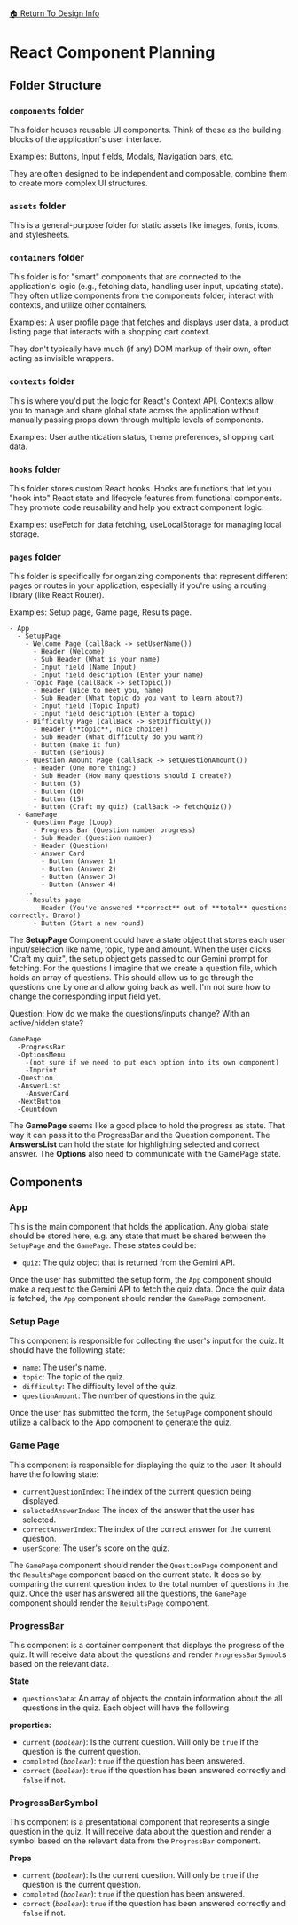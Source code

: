 [ &#127968; Return To Design Info](../design_info.md)

# React Component Planning

## Folder Structure

### `components` folder

This folder houses reusable UI components. Think of these as the building blocks of the application's user interface.   

Examples: Buttons, Input fields, Modals, Navigation bars, etc.  

They are often designed to be independent and composable, combine them to create more complex UI structures.

### `assets` folder

This is a general-purpose folder for static assets like images, fonts, icons, and stylesheets.

### `containers` folder

This folder is for "smart" components that are connected to the application's logic (e.g., fetching data, handling user input, updating state). They often utilize components from the components folder, interact with contexts, and utilize other containers.   

Examples: A user profile page that fetches and displays user data, a product listing page that interacts with a shopping cart context.

They don't typically have much (if any) DOM markup of their own, often acting as invisible wrappers.

### `contexts` folder

This is where you'd put the logic for React's Context API. Contexts allow you to manage and share global state across the application without manually passing props down through multiple levels of components.   

Examples: User authentication status, theme preferences, shopping cart data.

### `hooks` folder

This folder stores custom React hooks. Hooks are functions that let you "hook into" React state and lifecycle features from functional components. They promote code reusability and help you extract component logic.   

Examples: useFetch for data fetching, useLocalStorage for managing local storage.

### `pages` folder

This folder is specifically for organizing components that represent different pages or routes in your application, especially if you're using a routing library (like React Router).

Examples: Setup page, Game page, Results page.

<!-- I see the App divided in two parts: The setup and the game. In my head I feel like these could be two routes. The Setup is like a form that gets submitted. Once submitted a request is send to Gemini. So after the setup we change to the game page, which is going to have different components. Here is how I see it: -->

```
- App
  - SetupPage
    - Welcome Page (callBack -> setUserName())
      - Header (Welcome)
      - Sub Header (What is your name)
      - Input field (Name Input)
      - Input field description (Enter your name)
    - Topic Page (callBack -> setTopic())
      - Header (Nice to meet you, name)
      - Sub Header (What topic do you want to learn about?)
      - Input field (Topic Input)
      - Input field description (Enter a topic)
    - Difficulty Page (callBack -> setDifficulty())
      - Header (**topic**, nice choice!)
      - Sub Header (What difficulty do you want?)
      - Button (make it fun) 
      - Button (serious)
    - Question Amount Page (callBack -> setQuestionAmount())
      - Header (One more thing:)
      - Sub Header (How many questions should I create?)
      - Button (5)
      - Button (10)
      - Button (15)
      - Button (Craft my quiz) (callBack -> fetchQuiz())
  - GamePage
    - Question Page (Loop)
      - Progress Bar (Question number progress)
      - Sub Header (Question number)
      - Header (Question)
      - Answer Card
        - Button (Answer 1)
        - Button (Answer 2)
        - Button (Answer 3)
        - Button (Answer 4)
    ...
    - Results page
      - Header (You've answered **correct** out of **total** questions correctly. Bravo!)
      - Button (Start a new round)
```
 
The __SetupPage__ Component could have a state object that stores each user input/selection like name, topic, type and amount. When the user clicks "Craft my quiz", the setup object gets passed to our Gemini prompt for fetching. For the questions I imagine that we create a question file, which holds an array of questions. This should allow us to go through the questions one by one and allow going back as well. I'm not sure how to change the corresponding input field yet.

Question:
How do we make the questions/inputs change? With an active/hidden state? 
```
GamePage
  -ProgressBar
  -OptionsMenu
    -(not sure if we need to put each option into its own component)
    -Imprint
  -Question
  -AnswerList
    -AnswerCard
  -NextButton
  -Countdown
 ```

The __GamePage__ seems like a good place to hold the progress as state. That way it can pass it to the ProgressBar and the Question component. 
The __AnswersList__ can hold the state for highlighting selected and correct answer.
The __Options__ also need to communicate with the GamePage state.

## Components

### App
This is the main component that holds the application. Any global state should be stored here, e.g. any state that must be shared between the `SetupPage` and the `GamePage`. These states could be:

- `quiz`: The quiz object that is returned from the Gemini API.

Once the user has submitted the setup form, the `App` component should make a request to the Gemini API to fetch the quiz data. Once the quiz data is fetched, the `App` component should render the `GamePage` component.

### Setup Page
This component is responsible for collecting the user's input for the quiz. It should have the following state:

- `name`: The user's name.
- `topic`: The topic of the quiz.
- `difficulty`: The difficulty level of the quiz.
- `questionAmount`: The number of questions in the quiz.

Once the user has submitted the form, the `SetupPage` component should utilize a callback to the App component to generate the quiz.

### Game Page
This component is responsible for displaying the quiz to the user. It should have the following state:

- `currentQuestionIndex`: The index of the current question being displayed.
- `selectedAnswerIndex`: The index of the answer that the user has selected.
- `correctAnswerIndex`: The index of the correct answer for the current question.
- `userScore`: The user's score on the quiz.

The `GamePage` component should render the `QuestionPage` component and the `ResultsPage` component based on the current state. It does so by comparing the current question index to the total number of questions in the quiz. Once the user has answered all the questions, the `GamePage` component should render the `ResultsPage` component.

### ProgressBar
This component is a container component that displays the progress of the quiz. It will receive data about the questions and render `ProgressBarSymbol`s based on the relevant data.

**State**

- `questionsData`: An array of objects the contain information about the all questions in the quiz. Each object will have the following 

**properties:**

  - `current` (*`boolean`*): Is the current question. Will only be `true` if the question is the current question.
  - `completed` (*`boolean`*): `true` if the question has been answered.
  - `correct` (*`boolean`*): `true` if the question has been answered correctly and `false` if not.

### ProgressBarSymbol
This component is a presentational component that represents a single question in the quiz. It will receive data about the question and render a symbol based on the relevant data from the `ProgressBar` component.

**Props**

  - `current` (*`boolean`*): Is the current question. Will only be `true` if the question is the current question.
  - `completed` (*`boolean`*): `true` if the question has been answered.
  - `correct` (*`boolean`*): `true` if the question has been answered correctly and `false` if not.
